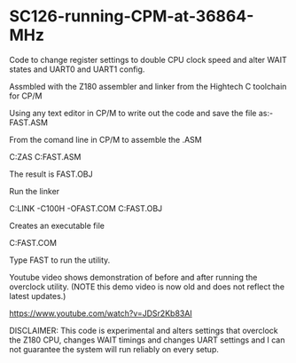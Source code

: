 # SC126-running-CPM-at-36864-MHz
Code to change register settings to double CPU clock speed and alter WAIT states and UART0 and UART1 config.

Assmbled with the Z180 assembler and linker from the Hightech C toolchain for CP/M

Using any text editor in CP/M to write out the code and save the file as:-   FAST.ASM

From the comand line in CP/M to assemble the .ASM 

C:ZAS C:FAST.ASM 

The result is FAST.OBJ

Run the linker

C:LINK -C100H -OFAST.COM C:FAST.OBJ

Creates an executable file

C:FAST.COM

Type FAST to run the utility. 

Youtube video shows demonstration of before and after running the overclock utility. (NOTE this demo video is now old and does not reflect the latest updates.)

https://www.youtube.com/watch?v=JDSr2Kb83AI

DISCLAIMER: This code is experimental and alters settings that overclock the Z180 CPU, changes WAIT timings and changes UART settings and I can not guarantee the system will run reliably on every setup.
